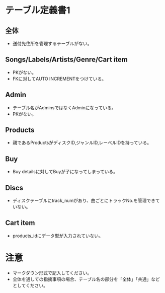 # テーブル定義書1
## 全体
- 送付先住所を管理するテーブルがない。

## Songs/Labels/Artists/Genre/Cart item
- PKがない。
- FKに対してAUTO INCREMENTをつけている。

## Admin
- テーブル名がAdminsではなくAdminになっている。
- PKがない。

## Products
- 親であるProductsがディスクID,ジャンルID,レーベルIDを持っている。

## Buy
- Buy detailsに対してBuyが子になってしまっている。

## Discs
- ディスクテーブルにtrack_numがあり、曲ごとにトラックNo.を管理できていない。

## Cart item
- products_idにデータ型が入力されていない。

# 注意
* マークダウン形式で記入してください。
* 全体を通しての指摘事項の場合、テーブル名の部分を「全体」「共通」などとしてください。
